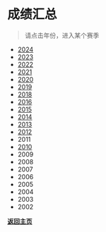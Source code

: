 # 成绩汇总

> 请点击年份，进入某个赛季

- [2024](./Results/2024.md)
- [2023](./Results/2023.md)
- [2022](./Results/2022.md)
- [2021](./Results/2021.md)
- [2020](./Results/2020.md)
- [2019](./Results/2019.md)
- [2018](./Results/2018.md)
- [2016](./Results/2016.md)
- [2015](./Results/2015.md)
- [2014](./Results/2014.md)
- [2013](./Results/2013.md)
- [2012](./Results/2012.md)
- 2011
- [2010](./Results/2010.md)
- 2009
- 2008
- 2007
- 2006
- 2005
- 2004
- 2003
- 2002

**[返回主页](./Profile.md)**
